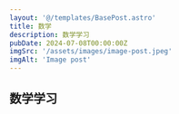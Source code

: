 ```yaml
---
layout: '@/templates/BasePost.astro'
title: 数学
description: 数学学习
pubDate: 2024-07-08T00:00:00Z
imgSrc: '/assets/images/image-post.jpeg'
imgAlt: 'Image post'
---
```


## 数学学习
